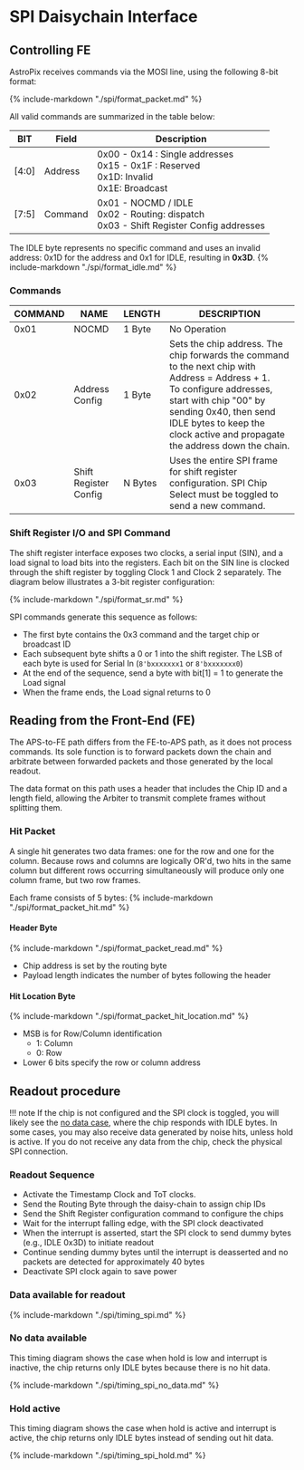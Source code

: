 # SPI Daisychain Interface

## Controlling FE

AstroPix receives commands via the MOSI line, using the following 8-bit format:

{% include-markdown "./spi/format_packet.md" %}

All valid commands are summarized in the table below:

| BIT   | Field   | Description                                                                                   |
|-------|---------|-----------------------------------------------------------------------------------------------|
| [4:0] | Address | 0x00 -  0x14 : Single addresses<br>0x15 - 0x1F : Reserved<br>0x1D: Invalid<br>0x1E: Broadcast |
| [7:5] | Command | 0x01 - NOCMD / IDLE<br>0x02 - Routing: dispatch<br>0x03 - Shift Register Config addresses     |

The IDLE byte represents no specific command and uses an invalid address: 0x1D for the address and 0x1 for IDLE, resulting in **0x3D**.
{% include-markdown "./spi/format_idle.md" %}

### Commands

| COMMAND | NAME  | LENGTH | DESCRIPTION   |
|---------|-------|--------|---------------|
| 0x01    | NOCMD | 1 Byte | No Operation |
|0x02|	Address Config|	1 Byte	| Sets the chip address. The chip forwards the command to the next chip with Address = Address + 1.<br>To configure addresses, start with chip "00" by sending 0x40, then send IDLE bytes to keep the clock active and propagate the address down the chain.|
|0x03 |	Shift Register Config	|N Bytes	| Uses the entire SPI frame for shift register configuration. SPI Chip Select must be toggled to send a new command. |


### Shift Register I/O and SPI Command

The shift register interface exposes two clocks, a serial input (SIN), and a load signal to load bits into the registers.
Each bit on the SIN line is clocked through the shift register by toggling Clock 1 and Clock 2 separately. The diagram below illustrates a 3-bit register configuration:

{% include-markdown "./spi/format_sr.md" %}

SPI commands generate this sequence as follows:

- The first byte contains the 0x3 command and the target chip or broadcast ID
- Each subsequent byte shifts a 0 or 1 into the shift register. The LSB of each byte is used for Serial In (`8'bxxxxxxx1` or `8'bxxxxxxx0`)
- At the end of the sequence, send a byte with bit[1] = 1 to generate the Load signal
- When the frame ends, the Load signal returns to 0


## Reading from the Front-End (FE)

The APS-to-FE path differs from the FE-to-APS path, as it does not process commands. Its sole function is to forward packets down the chain and arbitrate between forwarded packets and those generated by the local readout.

The data format on this path uses a header that includes the Chip ID and a length field, allowing the Arbiter to transmit complete frames without splitting them.

### Hit Packet
A single hit generates two data frames: one for the row and one for the column. Because rows and columns are logically OR'd, two hits in the same column but different rows occurring simultaneously will produce only one column frame, but two row frames.

Each frame consists of 5 bytes:
{% include-markdown "./spi/format_packet_hit.md" %}

#### Header Byte
{% include-markdown "./spi/format_packet_read.md" %}

- Chip address is set by the routing byte
- Payload length indicates the number of bytes following the header

#### Hit Location Byte

{% include-markdown "./spi/format_packet_hit_location.md" %}

- MSB is for Row/Column identification
    - 1: Column
    - 0: Row
- Lower 6 bits specify the row or column address

## Readout procedure

!!! note
    If the chip is not configured and the SPI clock is toggled, you will likely see the [no data case](spi.md#no-data-available), where the chip responds with IDLE bytes. In some cases, you may also receive data generated by noise hits, unless hold is active.
    If you do not receive any data from the chip, check the physical SPI connection.

### Readout Sequence

- Activate the Timestamp Clock and ToT clocks.
- Send the Routing Byte through the daisy-chain to assign chip IDs
- Send the Shift Register configuration command to configure the chips
- Wait for the interrupt falling edge, with the SPI clock deactivated
- When the interrupt is asserted, start the SPI clock to send dummy bytes (e.g., IDLE 0x3D) to initiate readout
- Continue sending dummy bytes until the interrupt is deasserted and no packets are detected for approximately 40 bytes
- Deactivate SPI clock again to save power

### Data available for readout

{% include-markdown "./spi/timing_spi.md" %}

### No data available

This timing diagram shows the case when hold is low and interrupt is inactive, the chip returns only IDLE bytes because there is no hit data.

{% include-markdown "./spi/timing_spi_no_data.md" %}

### Hold active

This timing diagram shows the case when hold is active and interrupt is active, the chip returns only IDLE bytes instead of sending out hit data.

{% include-markdown "./spi/timing_spi_hold.md" %}


